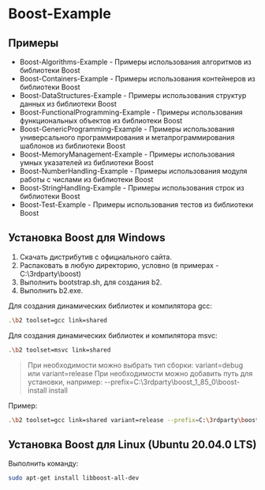 # Boost-Example

## Примеры

* Boost-Algorithms-Example - Примеры использования алгоритмов из библиотеки Boost
* Boost-Containers-Example - Примеры использования контейнеров из библиотеки Boost
* Boost-DataStructures-Example - Примеры использования структур данных из библиотеки Boost
* Boost-FunctionalProgramming-Example - Примеры использования функциональных объектов из библиотеки Boost
* Boost-GenericProgramming-Example - Примеры использования универсального программирования и метапрограммирования шаблонов из библиотеки Boost
* Boost-MemoryManagement-Example - Примеры использования умных указателей из библиотеки Boost
* Boost-NumberHandling-Example - Примеры использования модуля работы с числами из библиотеки Boost
* Boost-StringHandling-Example - Примеры использования строк из библиотеки Boost
* Boost-Test-Example - Примеры использования тестов из библиотеки Boost

## Установка Boost для Windows

1. Скачать дистрибутив с официального сайта.
2. Распаковать в любую директорию, условно (в примерах - C:\3rdparty\boost)
3. Выполнить bootstrap.sh, для создания b2.
4. Выполнить b2.exe.

Для создания динамических библиотек и компилятора gcc:
```bash
.\b2 toolset=gcc link=shared
```

Для создания динамических библиотек и компилятора msvc:
```bash
.\b2 toolset=msvc link=shared
```

> При необходимости можно выбрать тип сборки: variant=debug или variant=release
> При необходимости можно добавить путь для установки, например: --prefix=C:\3rdparty\boost_1_85_0\boost-install install

Пример:
```bash
.\b2 toolset=gcc link=shared variant=release --prefix=C:\3rdparty\boost_1_85_0\boost-install install
```

## Установка Boost для Linux (Ubuntu 20.04.0 LTS)

Выполнить команду:
```bash
sudo apt-get install libboost-all-dev
```
